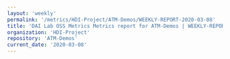 ```yaml
---
layout: 'weekly'
permalink: '/metrics/HDI-Project/ATM-Demos/WEEKLY-REPORT-2020-03-08'
title: 'DAI Lab OSS Metrics Metrics report for ATM-Demos | WEEKLY-REPORT-2020-03-08'
organization: 'HDI-Project'
repository: 'ATM-Demos'
current_date: '2020-03-08'
---
```

